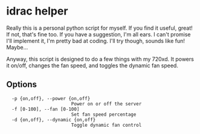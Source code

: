 # idrac helper

Really this is a personal python script for myself. If you find it useful, great! If not, that's fine too. If you have a suggestion, I'm all ears. I can't promise I'll implement it, I'm pretty bad at coding. I'll try though, sounds like fun! Maybe...

Anyway, this script is designed to do a few things with my 720xd. It powers it on/off, changes the fan speed, and toggles the dynamic fan speed. 

## Options
```-h, --help            show this help message and exit
  -p {on,off}, --power {on,off}
                        Power on or off the server
  -f [0-100], --fan [0-100]
                        Set fan speed percentage
  -d {on,off}, --dynamic {on,off}
                        Toggle dynamic fan control
